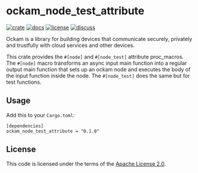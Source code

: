 # ockam_node_test_attribute

[![crate][crate-image]][crate-link]
[![docs][docs-image]][docs-link]
[![license][license-image]][license-link]
[![discuss][discuss-image]][discuss-link]

Ockam is a library for building devices that communicate securely, privately
and trustfully with cloud services and other devices.

This crate provides the `#[node]` and `#[node_test]` attribute proc_macros. The `#[node]` macro transforms
an async input main function into a regular output main function that sets up
an ockam node and executes the body of the input function inside the node. The `#[node_test]` does the same
but for test functions.

## Usage

Add this to your `Cargo.toml`:

```
[dependencies]
ockam_node_test_attribute = "0.1.0"
```

## License

This code is licensed under the terms of the [Apache License 2.0][license-link].

[main-ockam-crate-link]: https://crates.io/crates/ockam

[crate-image]: https://img.shields.io/crates/v/ockam_node_test_attribute.svg
[crate-link]: https://crates.io/crates/ockam_node_test_attribute

[docs-image]: https://docs.rs/ockam_node_test_attribute/badge.svg
[docs-link]: https://docs.rs/ockam_node_test_attribute

[license-image]: https://img.shields.io/badge/License-Apache%202.0-green.svg
[license-link]: https://github.com/ockam-network/ockam/blob/HEAD/LICENSE

[discuss-image]: https://img.shields.io/badge/Discuss-Github%20Discussions-ff70b4.svg
[discuss-link]: https://github.com/ockam-network/ockam/discussions
